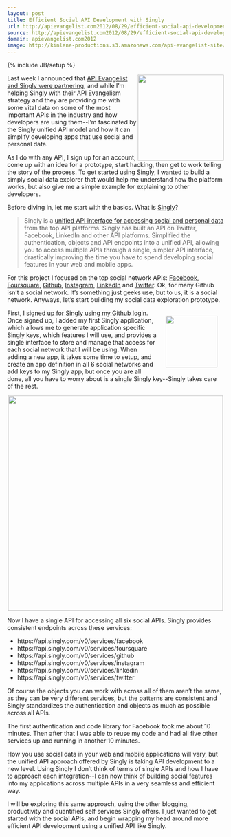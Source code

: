 ```yaml
---
layout: post
title: Efficient Social API Development with Singly
url: http://apievangelist.com2012/08/29/efficient-social-api-development-with-singly/
source: http://apievangelist.com2012/08/29/efficient-social-api-development-with-singly/
domain: apievangelist.com2012
image: http://kinlane-productions.s3.amazonaws.com/api-evangelist-site/blog/singly-logo-horizontal.png
---
```

{% include JB/setup %}
<p><a title="Singly" href="https://singly.com" target="_blank"><img src="https://s3.amazonaws.com/kinlane-productions/singly/Singly-Personal-Data-Explorer.png" alt="" width="200" align="right" /></a></p>
<p>Last week I announced that <a title="API Evangelist and Singly Were Partnering" href="/2012/08/20/api-evangelist-partners-up-with-singly-to-evolve-the-social-and-personal-api-space/">API Evangelist and Singly were partnering</a>, and while I&rsquo;m helping Singly with their API Evangelism strategy and they are providing me with some vital data on some of the most important APIs in the industry and how developers are using them--I&rsquo;m fascinated by the Singly unified API model and how it can simplify developing apps that use social and personal data.</p>
<p>As I do with any API, I sign up for an account, come up with an idea for a prototype, start hacking, then get to work telling the story of the process.  To get started using Singly, I wanted to build a simply social data explorer that would help me understand how the platform works, but also give me a simple example for explaining to other developers.</p>
<p>Before diving in, let me start with the basics.  What is <a title="Singly" href="https://singly.com" target="_blank">Singly</a>?</p>
<blockquote>Singly is a <a title="unified API interface for accessing social and personal data" href="https://singly.com">unified API interface for accessing social and personal data</a> from the top API platforms. Singly has built an API on Twitter, Facebook, LinkedIn and other API platforms.  Simplified the authentication, objects and API endpoints into a unified API, allowing you to access multiple APIs through a single, simpler API interface, drastically improving the time you have to spend developing social features in your web and mobile apps.</blockquote>
<p>For this project I focused on the top social network APIs: <a title="Facebook" href="https://www.singly.com/docs/facebook" target="_blank">Facebook</a>, <a title="Foursquare" href="https://www.singly.com/docs/foursquare">Foursquare</a>, <a title="Github" href="https://www.singly.com/docs/github">Github</a>, <a title="Instagram" href="https://www.singly.com/docs/instagram">Instagram</a>, <a title="LinkedIn" href="https://www.singly.com/docs/linkedin">LinkedIn</a> and <a title="Twitter" href="https://www.singly.com/docs/twitter">Twitter</a>.  Ok, for many Github isn&rsquo;t a social network.  It&rsquo;s something just  geeks use, but to us, it is a social network.  Anyways, let&rsquo;s start building my social data exploration prototype.</p>
<p><img style="padding: 15px;" src="https://s3.amazonaws.com/kinlane-productions/github/github-logo.png" alt="" width="120" align="right" /></p>
<p>First, I <a title="signed up for Singly which was instant using my Github login" href="/2012/07/18/let-developers-register-for-your-api-with-their-github-profile/">signed up for Singly using my Github login</a>.  Once signed up, I added my first Singly application, which allows me to generate application specific Singly keys, which features I will use, and provides a single interface to store and manage that access for each social network that I will be using.  When adding a new app, it takes some time to setup, and create an app definition in all 6 social networks and add keys to my Singly app, but once you are all done, all you have to worry about is a single Singly key--Singly takes care of the rest.</p>
<p><img style="display: block; margin-left: auto; margin-right: auto;" src="https://s3.amazonaws.com/kinlane-productions/singly/Singly-App-Management.jpg" alt="" width="500" /></p>
<p>Now I have a single API for accessing all six social APIs.  Singly provides consistent endpoints across these services:</p>
<ul class="mainlist">
<li>https://api.singly.com/v0/services/facebook</li>
<li>https://api.singly.com/v0/services/foursquare</li>
<li>https://api.singly.com/v0/services/github</li>
<li>https://api.singly.com/v0/services/instagram</li>
<li>https://api.singly.com/v0/services/linkedin</li>
<li>https://api.singly.com/v0/services/twitter</li>
</ul>
<p>Of course the objects you can work with across all of them aren&rsquo;t the same, as they can be very different services, but the patterns are consistent and Singly standardizes the authentication and objects as much as possible across all APIs.</p>
<p>The first authentication and code library for Facebook took me about 10 minutes.  Then after that I was able to reuse my code and had all five other services up and running in another 10 minutes.</p>
<p>How you use social data in your web and mobile applications will vary, but the unified API approach offered by Singly is taking API development to a new level.  Using Singly I don&rsquo;t think of terms of single APIs and how I have to approach each integration--I can now think of building social features into my applications across multiple APIs in a very seamless and efficient way.</p>
<p>I will be exploring this same approach, using the other blogging, productivity and quantified self services Singly offers.  I just wanted to get started with the social APIs, and begin wrapping my head around more efficient API development using a unified API like Singly.</p>
